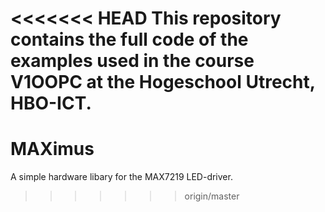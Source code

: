 <<<<<<< HEAD
This repository contains the full code of the examples used in the course V1OOPC at the Hogeschool Utrecht, HBO-ICT.
=======
# MAXimus
A simple hardware libary for the MAX7219 LED-driver.
>>>>>>> origin/master
